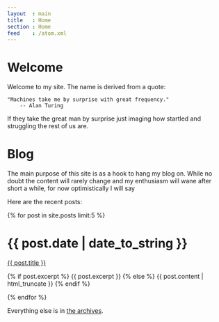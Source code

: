 ```yaml
---
layout  : main
title   : Home
section : Home
feed    : /atom.xml
---
```

 
Welcome
=======

Welcome to my site. The name is derived from a quote:

	"Machines take me by surprise with great frequency."
		-- Alan Turing

If they take the great man by surprise just imaging how startled and struggling the rest of us are.

Blog
====

The main purpose of this site is as a hook to hang my blog on. While no doubt the content will rarely change and my enthusiasm will wane after short a while, for now optimistically I will say

Here are the recent posts:

{% for post in site.posts limit:5 %}
<div class="section list">
  <h1>{{ post.date | date_to_string }}</h1>
  <p class="line">
    <a class="title" href="{{ post.url }}">{{ post.title }}</a>
  </p>
  <p class="excerpt">
	{% if post.excerpt %}
	  {{ post.excerpt }}
    {% else %}
      {{ post.content | html_truncate }}
    {% endif %}
  </p>
</div>
{% endfor %}

Everything else is in [the archives](/archives/).
